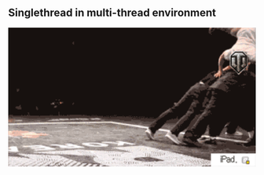 <!-- .slide: data-background="#32332B"-->

## Singlethread in multi-thread environment
<img src="images/slides/worker-rendering/multicore.gif" width="600px" ></img>